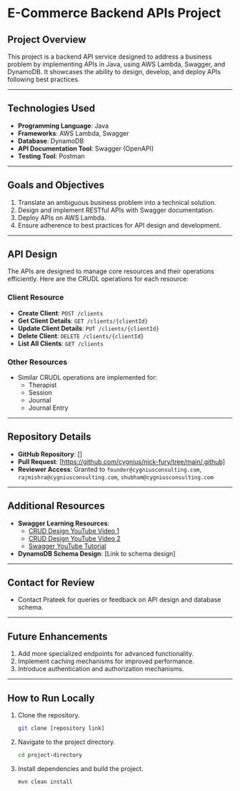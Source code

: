 # **E-Commerce Backend APIs Project**

## **Project Overview**
This project is a backend API service designed to address a business problem by implementing APIs in Java, using AWS Lambda, Swagger, and DynamoDB. It showcases the ability to design, develop, and deploy APIs following best practices.

---

## **Technologies Used**
- **Programming Language**: Java
- **Frameworks**: AWS Lambda, Swagger
- **Database**: DynamoDB
- **API Documentation Tool**: Swagger (OpenAPI)
- **Testing Tool**: Postman

---

## **Goals and Objectives**
1. Translate an ambiguous business problem into a technical solution.
2. Design and implement RESTful APIs with Swagger documentation.
3. Deploy APIs on AWS Lambda.
4. Ensure adherence to best practices for API design and development.

---

## **API Design**
The APIs are designed to manage core resources and their operations efficiently. Here are the CRUDL operations for each resource:

### **Client Resource**
- **Create Client**: `POST /clients`
- **Get Client Details**: `GET /clients/{clientId}`
- **Update Client Details**: `PUT /clients/{clientId}`
- **Delete Client**: `DELETE /clients/{clientId}`
- **List All Clients**: `GET /clients`

### **Other Resources**
- Similar CRUDL operations are implemented for:
  - Therapist
  - Session
  - Journal
  - Journal Entry

---

## **Repository Details**
- **GitHub Repository**: []
- **Pull Request**: [https://github.com/cygnius/nick-fury/tree/main/.github]
- **Reviewer Access**: Granted to `founder@cygniusconsulting.com`, `rajmishra@cygniusconsulting.com`, `shubham@cygniusconsulting.com`

---

## **Additional Resources**
- **Swagger Learning Resources**:
  - [CRUD Design YouTube Video 1](https://www.youtube.com/watch?v=lsMQRaeKNDk)
  - [CRUD Design YouTube Video 2](https://www.youtube.com/watch?v=_YlYuNMTCc8)
  - [Swagger YouTube Tutorial](https://www.youtube.com/watch?v=7LQrTQTS_R0)
- **DynamoDB Schema Design**: [Link to schema design]

---

## **Contact for Review**
- Contact Prateek for queries or feedback on API design and database schema.

---

## **Future Enhancements**
1. Add more specialized endpoints for advanced functionality.
2. Implement caching mechanisms for improved performance.
3. Introduce authentication and authorization mechanisms.

---

## **How to Run Locally**
1. Clone the repository.
   ```bash
   git clone [repository link]
   ```
2. Navigate to the project directory.
   ```bash
   cd project-directory
   ```
3. Install dependencies and build the project.
   ```bash
   mvn clean install
   ```   